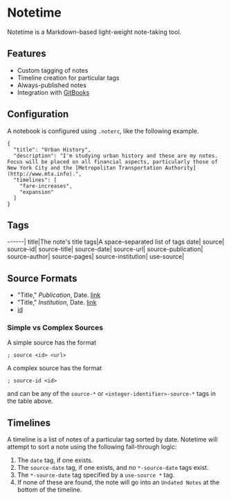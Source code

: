 # Notetime

Notetime is a Markdown-based light-weight note-taking tool.

## Features

- Custom tagging of notes
- Timeline creation for particular tags
- Always-published notes
- Integration with [GitBooks](https://gitbooks.com)

## Configuration

A notebook is configured using `.noterc`, like the following example.

```
{
  "title": "Urban History",
  "description": "I'm studying urban history and these are my notes. Focus will be placed on all financial aspects, particularly those of New York City and the [Metropolitan Transportation Authority](http://www.mta.info).",
  "timelines": [
    "fare-increases",
    "expansion"
  ]
}
```

## Tags

------|
title|The note's title
tags|A space-separated list of tags
date|
source|
source-id|
source-title|
source-date|
source-url|
source-publication|
source-author|
source-pages|
source-institution|
use-source|

## Source Formats

- "Title," *Publication*, Date. [link](#url)
- "Title," *Institution*, Date. [link](#url)
- [id](#url)

### Simple vs Complex Sources

A simple source has the format
```
; source <id> <url>
```
A complex source has the format
```
; source-id <id>
```
and can be any of the `source-*` or `<integer-identifier>-source-*` tags in the table above.

## Timelines

A timeline is a list of notes of a particular tag sorted by date. Notetime will attempt to sort a note using the following fall-through logic:

1. The `date` tag, if one exists.
2. The `source-date` tag, if one exists, and no `*-source-date` tags exist.
3. The `*-source-date` tag specified by a `use-source *` tag.
4. If none of these are found, the note will go into an `Undated Notes` at the bottom of the timeline.
